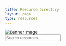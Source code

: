 ```yaml
---
title: Resource Directory
layout: page
type: resources
---
```

<style>
    hr.has-background-black {
        display: none;
    }

    h1.title {
        display: none;
    }
</style>
<link rel="stylesheet" href="https://api.scyted.tv/v1/wave-development/dashboard/scytedtv-resources-mobile.css">
<body>

<div class="banner">
    <img src="https://cdn.scyted.tv/website-assets/resource-portal/banner.jpg" alt="Banner Image" class="banner-image">
  </div>
  <div class="banner">
<input type="text" class="search-bar" placeholder="Search resources...">
  </div>
  <div class="grid" id="resource-grid">
    <!-- Resources will be dynamically added here -->
  </div>

  <script src="script.js"></script>
<script src="https://api.scyted.tv/v1/wave-development/dashboard/mobile-redirect.js"></script>

<!-- <script src="https://api.scyted.tv/v1/wave-development/dashboard/page-loading-script.js"></script> -->
<script async src="https://www.googletagmanager.com/gtag/js?id=G-LF3ZTHGQHE"></script>

</body>